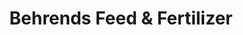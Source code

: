 ---
title: "Behrends Feed & Fertilizer"
url: /harper/behrends-feed-and-fertilizer/
shop: general
---